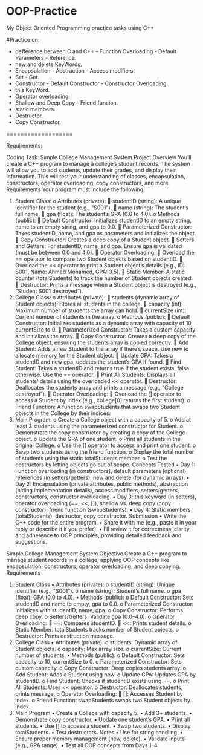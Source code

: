 # OOP-Practice
My Object Oriented Programming practice tasks using C++

#Practice on:
* defference between C and C++ - Function Overloading - Default Parameters - Reference.
* new and delete KeyWords.
* Encapsulation - Abstraction - Access modifiers.
* Set - Get.
* Constructor - Default Constructor - Constructor Overloading.
* this KeyWord.
* Operator overloading.
* Shallow and Deep Copy - Friend funcion.
* static members.
* Destructor.
* Copy Constructor.

===================

Requirements:

Coding Task: Simple College Management System
Project Overview
You’ll create a C++ program to manage a college’s student records. The system will allow you to add students, update their grades, and display their information. This will test your understanding of classes, encapsulation, constructors, operator overloading, copy constructors, and more.
Requirements
Your program must include the following:
1.	Student Class: 
o	Attributes (private): 
	studentID (string): A unique identifier for the student (e.g., "S001").
	name (string): The student’s full name.
	gpa (float): The student’s GPA (0.0 to 4.0).
o	Methods (public): 
	Default Constructor: Initializes studentID to an empty string, name to an empty string, and gpa to 0.0.
	Parameterized Constructor: Takes studentID, name, and gpa as parameters and initializes the object.
	Copy Constructor: Creates a deep copy of a Student object.
	Setters and Getters: For studentID, name, and gpa. Ensure gpa is validated (must be between 0.0 and 4.0).
	Operator Overloading: 
	Overload the == operator to compare two Student objects based on studentID.
	Overload the << operator to print a Student object’s details (e.g., ID: S001, Name: Ahmed Mohamed, GPA: 3.5).
	Static Member: A static counter (totalStudents) to track the number of Student objects created.
	Destructor: Prints a message when a Student object is destroyed (e.g., “Student S001 destroyed”).
2.	College Class: 
o	Attributes (private): 
	students (dynamic array of Student objects): Stores all students in the college.
	capacity (int): Maximum number of students the array can hold.
	currentSize (int): Current number of students in the array.
o	Methods (public): 
	Default Constructor: Initializes students as a dynamic array with capacity of 10, currentSize to 0.
	Parameterized Constructor: Takes a custom capacity and initializes the array.
	Copy Constructor: Creates a deep copy of the College object, ensuring the students array is copied correctly.
	Add Student: Adds a new Student to the array if there’s space. Use new to allocate memory for the Student object.
	Update GPA: Takes a studentID and new gpa, updates the student’s GPA if found.
	Find Student: Takes a studentID and returns true if the student exists, false otherwise. Use the == operator.
	Print All Students: Displays all students’ details using the overloaded << operator.
	Destructor: Deallocates the students array and prints a message (e.g., “College destroyed”).
	Operator Overloading: 
	Overload the [] operator to access a Student by index (e.g., college[0] returns the first student).
o	Friend Function: A function swapStudents that swaps two Student objects in the College by their indices.
3.	Main Program: 
o	Create a College object with a capacity of 5.
o	Add at least 3 students using the parameterized constructor for Student.
o	Demonstrate the copy constructor by creating a copy of the College object.
o	Update the GPA of one student.
o	Print all students in the original College.
o	Use the [] operator to access and print one student.
o	Swap two students using the friend function.
o	Display the total number of students using the static totalStudents member.
o	Test the destructors by letting objects go out of scope.
Concepts Tested
•	Day 1: Function overloading (in constructors), default parameters (optional), references (in setters/getters), new and delete (for dynamic arrays).
•	Day 2: Encapsulation (private attributes, public methods), abstraction (hiding implementation details), access modifiers, setters/getters, constructors, constructor overloading.
•	Day 3: this keyword (in setters), operator overloading (==, <<, []), shallow vs. deep copy (copy constructor), friend function (swapStudents).
•	Day 4: Static members (totalStudents), destructor, copy constructor.
Submission
•	Write the C++ code for the entire program.
•	Share it with me (e.g., paste it in your reply or describe it if you prefer).
•	I’ll review it for correctness, clarity, and adherence to OOP principles, providing detailed feedback and suggestions.

Simple College Management System
Objective
Create a C++ program to manage student records in a college, applying OOP concepts like encapsulation, constructors, operator overloading, and deep copying.
Requirements
1. Student Class
•	Attributes (private):
o	studentID (string): Unique identifier (e.g., "S001").
o	name (string): Student’s full name.
o	gpa (float): GPA (0.0 to 4.0).
•	Methods (public):
o	Default Constructor: Sets studentID and name to empty, gpa to 0.0.
o	Parameterized Constructor: Initializes with studentID, name, gpa.
o	Copy Constructor: Performs deep copy.
o	Setters/Getters: Validate gpa (0.0–4.0).
o	Operator Overloading:
	==: Compares studentID.
	<<: Prints student details.
o	Static Member: totalStudents tracks number of Student objects.
o	Destructor: Prints destruction message.
2. College Class
•	Attributes (private):
o	students: Dynamic array of Student objects.
o	capacity: Max array size.
o	currentSize: Current number of students.
•	Methods (public):
o	Default Constructor: Sets capacity to 10, currentSize to 0.
o	Parameterized Constructor: Sets custom capacity.
o	Copy Constructor: Deep copies students array.
o	Add Student: Adds a Student using new.
o	Update GPA: Updates GPA by studentID.
o	Find Student: Checks if studentID exists using ==.
o	Print All Students: Uses << operator.
o	Destructor: Deallocates students, prints message.
o	Operator Overloading:
	[]: Accesses Student by index.
o	Friend Function: swapStudents swaps two Student objects by index.
3. Main Program
•	Create a College with capacity 5.
•	Add 3+ students.
•	Demonstrate copy constructor.
•	Update one student’s GPA.
•	Print all students.
•	Use [] to access a student.
•	Swap two students.
•	Display totalStudents.
•	Test destructors.
Notes
•	Use <string> for string handling.
•	Ensure proper memory management (new, delete).
•	Validate inputs (e.g., GPA range).
•	Test all OOP concepts from Days 1–4.
